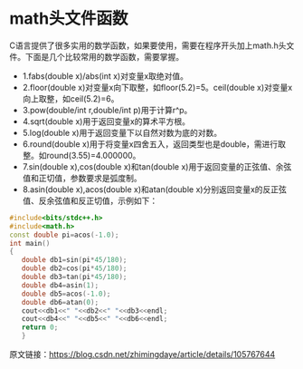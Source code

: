 # math头文件函数<br>
C语言提供了很多实用的数学函数，如果要使用，需要在程序开头加上math.h头文件。下面是几个比较常用的数学函数，需要掌握。<br>
* 1.fabs(double x)/abs(int x)对变量x取绝对值。<br>
* 2.floor(double x)对变量x向下取整，如floor(5.2)=5。ceil(double x)对变量x向上取整，如ceil(5.2)=6。<br>
* 3.pow(double/int r,double/int p)用于计算r^p。<br>
* 4.sqrt(double x)用于返回变量x的算术平方根。<br>
* 5.log(double x)用于返回变量下以自然对数为底的对数。<br>
* 6.round(double x)用于将变量x四舍五入，返回类型也是double，需进行取整。如round(3.55)=4.000000。<br>
* 7.sin(double x),cos(double x)和tan(double x)用于返回变量的正弦值、余弦值和正切值，参数要求是弧度制。<br>
* 8.asin(double x),acos(double x)和atan(double x)分别返回变量x的反正弦值、反余弦值和反正切值，示例如下：<br>
```c++
#include<bits/stdc++.h>
#include<math.h>
const double pi=acos(-1.0);
int main()
{
   double db1=sin(pi*45/180);
   double db2=cos(pi*45/180);
   double db3=tan(pi*45/180);
   double db4=asin(1);
   double db5=acos(-1.0);
   double db6=atan(0);
   cout<<db1<<" "<<db2<<" "<<db3<<endl;
   cout<<db4<<" "<<db5<<" "<<db6<<endl;
   return 0;
   }

```








原文链接：https://blog.csdn.net/zhimingdaye/article/details/105767644
